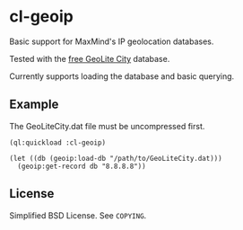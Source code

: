 cl-geoip
========

Basic support for MaxMind's IP geolocation databases.

Tested with the [free GeoLite City](http://dev.maxmind.com/geoip/install/city)
database.

Currently supports loading the database and basic querying.

Example
-------

The GeoLiteCity.dat file must be uncompressed first.

    (ql:quickload :cl-geoip)

    (let ((db (geoip:load-db "/path/to/GeoLiteCity.dat)))
      (geoip:get-record db "8.8.8.8"))

License
-------

Simplified BSD License. See `COPYING`.
